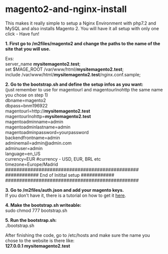 # magento2-and-nginx-install

<p>This makes it really simple to setup a Nginx Environment with php7.2 and MySQL and also installs Magento 2. You will have it all setup with only one click - Have fun!</p>

<p><strong>1. First go to /m2files/magento2 and change the paths to the name of the site that you will use.</strong></p>
<p>Exs:<br>
server_name <strong>mysitemagento2.test</strong>;<br>
set $MAGE_ROOT /var/www/html/<strong>mysitemagento2.test</strong>;<br>
include /var/www/html/<strong>mysitemagento2.test</strong>/nginx.conf.sample;</p>

<p><strong>2. Go to the bootstrap.sh and define the setup infos as you want:</strong><br>
(just remember to use for magentourl and magentourlnohttp the same name you chose on step 1)<br>
dbname=magento2 <br>
dbpass=bnm196922<br>
magentourl=http://<strong>mysitemagento2.test</strong><br>
magentourlnohttp=<strong>mysitemagento2.test</strong> <br>
magentoadminname=admin <br>
magentoadminlastname=admin <br>
magentoadminpassword=yourpassword<br>
backendfrontname=admin <br>
adminemail=admin@admin.com <br>
adminuser=admin<br>
language=en_US <br>
currency=EUR #currency - USD, EUR, BRL etc<br>
timezone=Europe/Madrid<br>
################################################<br>
############ End of Initital setup  ############<br>
################################################<br>
</p>

<p><strong>3. Go to /m2files/auth.json and add your magento keys.</strong><br>
If you don't have it, there is a tutorial on how to get it <a href="https://devdocs.magento.com/guides/v2.3/install-gde/prereq/connect-auth.html">here</a>. 
</p>

<p><strong>4. Make the bootstrap.sh writeable:</strong><br>
sudo chmod 777 bootstrap.sh</p>

<p><strong>5. Run the bootstrap.sh:</strong><br>
./bootstrap.sh
</p>

<p>After finishing the code, go to /etc/hosts and make sure the name you chose to the website is there like: <br>
<strong>127.0.0.1 mysitemagento2.test</strong>  
</p>
